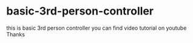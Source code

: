 # basic-3rd-person-controller
this is basic 3rd person controller you can find video tutorial on youtube Thanks
